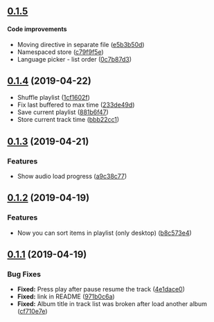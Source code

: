 <a name="0.1.5"></a>
## [0.1.5](https://github.com/za-ek/zusic/tree/0.1.5)
#### Code improvements 
* Moving directive in separate file ([e5b3b50d](https://github.com/za-ek/zusic/commit/e5b3b50d))
* Namespaced store ([c79f9f5e](https://github.com/za-ek/zusic/commit/c79f9f5e))
* Language picker - list order ([0c7b87d3](https://github.com/za-ek/zusic/commit/0c7b87d3))

<a name="0.1.4"></a>
## [0.1.4](https://github.com/za-ek/zusic/tree/0.1.4) (2019-04-22)
* Shuffle playlist ([1cf1602f](https://github.com/za-ek/zusic/commit/1cf1602f))
* Fix last buffered to max time ([233de49d](https://github.com/za-ek/zusic/commit/233de49d))
* Save current playlist ([881b6f47](https://github.com/za-ek/zusic/commit/881b6f47))
* Store current track time ([bbb22cc1](https://github.com/za-ek/zusic/commit/bbb22cc1))

<a name="0.1.3"></a>
## [0.1.3](https://github.com/za-ek/zusic/tree/0.1.3) (2019-04-21)
### Features

* Show audio load progress ([a9c38c77](https://github.com/za-ek/zusic/commit/a9c38c77))

<a name="0.1.2"></a>
## [0.1.2](https://github.com/za-ek/zusic/tree/0.1.2) (2019-04-19)
### Features

* Now you can sort items in playlist (only desktop) ([b8c573e4](https://github.com/za-ek/zusic/commit/b8c573e4))

<a name="0.1.1"></a>
## [0.1.1](https://github.com/za-ek/zusic/tree/0.1.1) (2019-04-19)
### Bug Fixes

* **Fixed:** Press play after pause resume the track ([4e1dace0](https://github.com/za-ek/zusic/commit/4e1dace0))
* **Fixed:** link in README ([971b0c6a](https://github.com/za-ek/zusic/commit/971b0c6a))
* **Fixed:** Album title in track list was broken after load another album ([cf710e7e](https://github.com/za-ek/zusic/commit/cf710e7e))